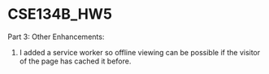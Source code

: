 # CSE134B_HW5
Part 3: Other Enhancements: 
<br>
1. I added a service worker so offline viewing can be possible if the visitor of the page has cached it before. 
